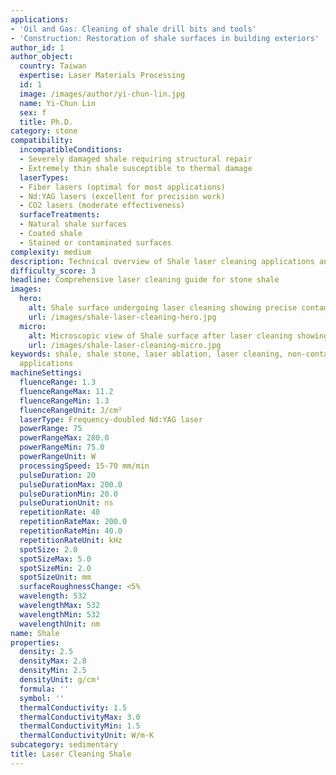 ```yaml
---
applications:
- 'Oil and Gas: Cleaning of shale drill bits and tools'
- 'Construction: Restoration of shale surfaces in building exteriors'
author_id: 1
author_object:
  country: Taiwan
  expertise: Laser Materials Processing
  id: 1
  image: /images/author/yi-chun-lin.jpg
  name: Yi-Chun Lin
  sex: f
  title: Ph.D.
category: stone
compatibility:
  incompatibleConditions:
  - Severely damaged shale requiring structural repair
  - Extremely thin shale susceptible to thermal damage
  laserTypes:
  - Fiber lasers (optimal for most applications)
  - Nd:YAG lasers (excellent for precision work)
  - CO2 lasers (moderate effectiveness)
  surfaceTreatments:
  - Natural shale surfaces
  - Coated shale
  - Stained or contaminated surfaces
complexity: medium
description: Technical overview of Shale laser cleaning applications and parameters
difficulty_score: 3
headline: Comprehensive laser cleaning guide for stone shale
images:
  hero:
    alt: Shale surface undergoing laser cleaning showing precise contamination removal
    url: /images/shale-laser-cleaning-hero.jpg
  micro:
    alt: Microscopic view of Shale surface after laser cleaning showing detailed surface structure
    url: /images/shale-laser-cleaning-micro.jpg
keywords: shale, shale stone, laser ablation, laser cleaning, non-contact cleaning, oil and gas applications, construction
  applications
machineSettings:
  fluenceRange: 1.3
  fluenceRangeMax: 11.2
  fluenceRangeMin: 1.3
  fluenceRangeUnit: J/cm²
  laserType: Frequency-doubled Nd:YAG laser
  powerRange: 75
  powerRangeMax: 280.0
  powerRangeMin: 75.0
  powerRangeUnit: W
  processingSpeed: 15-70 mm/min
  pulseDuration: 20
  pulseDurationMax: 200.0
  pulseDurationMin: 20.0
  pulseDurationUnit: ns
  repetitionRate: 40
  repetitionRateMax: 200.0
  repetitionRateMin: 40.0
  repetitionRateUnit: kHz
  spotSize: 2.0
  spotSizeMax: 5.0
  spotSizeMin: 2.0
  spotSizeUnit: mm
  surfaceRoughnessChange: <5%
  wavelength: 532
  wavelengthMax: 532
  wavelengthMin: 532
  wavelengthUnit: nm
name: Shale
properties:
  density: 2.5
  densityMax: 2.8
  densityMin: 2.5
  densityUnit: g/cm³
  formula: ''
  symbol: ''
  thermalConductivity: 1.5
  thermalConductivityMax: 3.0
  thermalConductivityMin: 1.5
  thermalConductivityUnit: W/m·K
subcategory: sedimentary
title: Laser Cleaning Shale
---
```

